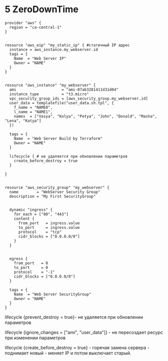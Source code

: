 # 5 ZeroDownTime

```
provider "aws" {
  region = "ca-central-1"
}


resource "aws_eip" "my_static_ip" { #статичный IP адрес
  instance = aws_instance.my_webserver.id
  tags = {
    Name  = "Web Server IP"
    Owner = "NAME"
  }
}


resource "aws_instance" "my_webserver" {
  ami                    = "ami-07ab3281411d31d04"
  instance_type          = "t3.micro"
  vpc_security_group_ids = [aws_security_group.my_webserver.id]
  user_data = templatefile("user_data.sh.tpl", {
    f_name = "NAME0",
    l_name = "NAME1",
    names  = ["Vasya", "Kolya", "Petya", "John", "Donald", "Masha", "Lena", "Katya"]
  })

  tags = {
    Name  = "Web Server Build by Terraform"
    Owner = "NAME"
  }

  lifecycle { # не удаляется при обновлении параметров 
    create_before_destroy = true
  }

}


resource "aws_security_group" "my_webserver" {
  name        = "WebServer Security Group"
  description = "My First SecurityGroup"


  dynamic "ingress" {
    for_each = ["80", "443"]
    content {
      from_port   = ingress.value
      to_port     = ingress.value
      protocol    = "tcp"
      cidr_blocks = ["0.0.0.0/0"]
    }
  }


  egress {
    from_port   = 0
    to_port     = 0
    protocol    = "-1"
    cidr_blocks = ["0.0.0.0/0"]
  }

  tags = {
    Name  = "Web Server SecurityGroup"
    Owner = "NAME"
  }
}
```

lifecycle {prevent\_destroy = true}- не удаляется при обновлении параметров

lifecycle {ignore\_changes = \["ami", "user\_data"]} - не пересоздает ресурс при изменении параметров

lifecycle {create\_before\_destroy = true} - горячая замена сервера - поднимает новый - меняет IP и потом выключает старый.
